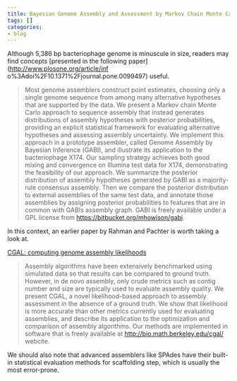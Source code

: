 ```yaml
---
title: Bayesian Genome Assembly and Assessment by Markov Chain Monte Carlo Sampling
tags: []
categories:
- blog
---
```

Although 5,386 bp bacteriophage genome is minuscule in size, readers may find
concepts [presented in the following paper](http://www.plosone.org/article/inf
o%3Adoi%2F10.1371%2Fjournal.pone.0099497) useful.
<!--more-->

> Most genome assemblers construct point estimates, choosing only a single
genome sequence from among many alternative hypotheses that are supported by
the data. We present a Markov chain Monte Carlo approach to sequence assembly
that instead generates distributions of assembly hypotheses with posterior
probabilities, providing an explicit statistical framework for evaluating
alternative hypotheses and assessing assembly uncertainty. We implement this
approach in a prototype assembler, called Genome Assembly by Bayesian
Inference (GABI), and illustrate its application to the bacteriophage X174.
Our sampling strategy achieves both good mixing and convergence on Illumina
test data for X174, demonstrating the feasibility of our approach. We
summarize the posterior distribution of assembly hypotheses generated by GABI
as a majority-rule consensus assembly. Then we compare the posterior
distribution to external assemblies of the same test data, and annotate those
assemblies by assigning posterior probabilities to features that are in common
with GABIs assembly graph. GABI is freely available under a GPL license from
https://bitbucket.org/mhowison/gabi.

In this context, an earlier paper by Rahman and Pachter is worth taking a look
at.

[CGAL: computing genome assembly
likelihoods](http://genomebiology.com/2013/14/1/R8)

> Assembly algorithms have been extensively benchmarked using simulated data
so that results can be compared to ground truth. However, in de novo assembly,
only crude metrics such as contig number and size are typically used to
evaluate assembly quality. We present CGAL, a novel likelihood-based approach
to assembly assessment in the absence of a ground truth. We show that
likelihood is more accurate than other metrics currently used for evaluating
assemblies, and describe its application to the optimization and comparison of
assembly algorithms. Our methods are implemented in software that is freely
available at http://bio.math.berkeley.edu/cgal/ webcite.

We should also note that advanced assemblers like SPAdes have their built-in
statistical evaluation methods for scaffolding step, which is usually the most
error-prone.

